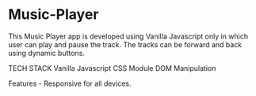 # Music-Player
This Music Player app is developed using Vanilla Javascript  only in which user can play and pause the track. The tracks can be forward and back using dynamic buttons.

TECH STACK
Vanilla Javascript
CSS Module
DOM Manipulation

Features -
Responsive for all devices.
